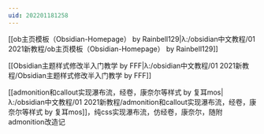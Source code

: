 ```yaml
---
uid: 202201181258
---
```

[[ob主页模板（Obsidian-Homepage） by Rainbell129|λ:/obsidian中文教程/01 2021新教程/ob主页模板（Obsidian-Homepage） by Rainbell129]]

[[Obsidian主题样式修改半入门教学 by FFF|λ:/obsidian中文教程/01 2021新教程/Obsidian主题样式修改半入门教学 by FFF]]

[[admonition和callout实现瀑布流，经卷，康奈尔等样式 by 复耳mos|λ:/obsidian中文教程/01 2021新教程/admonition和callout实现瀑布流，经卷，康奈尔等样式 by 复耳mos]]，纯css实现瀑布流，仿经卷，康奈尔，随附admonition改造记 